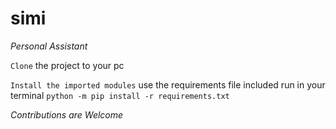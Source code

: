 # simi
*Personal Assistant*

`Clone` the project to your pc

`Install the imported modules` use the requirements file included run in your terminal  ```python -m pip install -r requirements.txt```

*Contributions are Welcome*